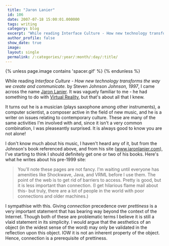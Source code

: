```yaml
---
 title: "Jaron Lanier"
 id: 106
 date: 2007-07-18 15:00:01.000000
 tags: writing
 category: blog
 excerpt: "While reading Interface Culture - How new technology transforms the way we create and communicate. by Steven Johnson Johnson, 1997, I came across the name Jaron Lanier. It was vaguely familiar to me -..."
 author_profile: false
 show_date: true
 image: 
 layout: single
 permalink: /:categories/:year/:month/:day/:title/
---
```

{% unless page.image contains 'spacer.gif' %}
{% endunless %}

While reading <em>Interface Culture - How new technology transforms the way we create and communicate.</em> by Steven Johnson <i id="Johnson, Steven" title="Interface Culture - How new technology transforms the way we create and communicate." class="Harper, San Fransisco" style="1997">Johnson, 1997</i>, I came across the name <a href="http://en.wikipedia.org/wiki/Jaron_Lanier">Jaron Lanier</a>. It was vaguely familiar to me - he had something to do with <a href="http://www.extremetech.com/article2/0%2C1697%2C100970%2C00.asp">Virtual Reality</a>, but that's about all that I knew.


It turns out he is a musician (plays saxophone among other instruments), a computer scientist, a composer active in the field of new music, and he is a writer on issues relating to contemporary culture. These are many of the same activities I'm involved with and, since it isn't a very common combination, I was pleaseantly surprised. It is always good to know you are not alone!


I don't know much about his music, I haven't heard any of it, but from the Johnson's book referenced above, and from his site (<a href="http://www.jaronlanier.com/">www.jaronlanier.com</a>), I've starting to think I should definitely get one or two of his books. Here's what he writes about his pre-1999 site:
<blockquote>
You'll note these pages are not fancy. I'm waiting until everyone has amenities like Shockwave, Java, and VRML before I use them. The point of the web is to get rid of barriers to access. Pretty is good, but it is less important than connection. (I get hilarious flame mail about this- but truly, there are a lot of people in the world with poor connections and older machines.)
</blockquote>
I sympathise with this. Giving <em>connection</em> precedence over <em>prettiness</em> is a very important statement that has bearing way beyond the context of the Internet. Though both of these are problematic terms I believe it is still a vlaid statement in its simplicity. I would argue that the aesthetics of an object (in the widest sense of the word) may only be validated in the reflection upon this object. IOW it is not an inherent property of the object. Hence, connection is a prerequisite of prettiness.
